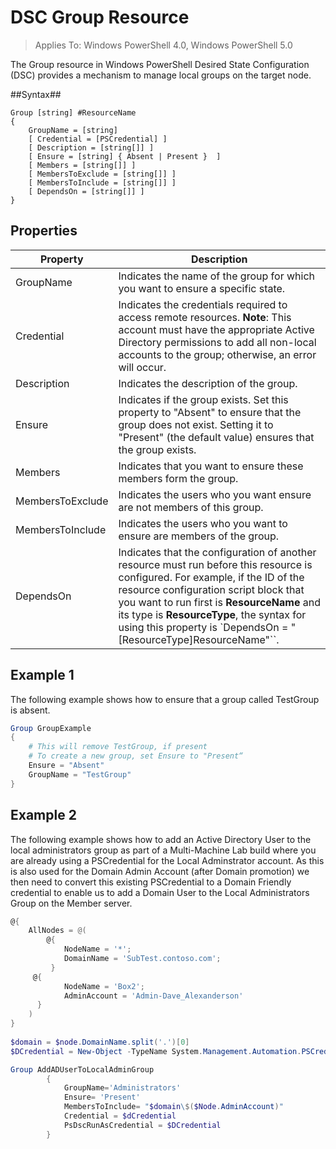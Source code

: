 # DSC Group Resource

> Applies To: Windows PowerShell 4.0, Windows PowerShell 5.0

The Group resource in Windows PowerShell Desired State Configuration (DSC) provides a mechanism to manage local groups on the target node.

##Syntax##
```
Group [string] #ResourceName
{
    GroupName = [string]
    [ Credential = [PSCredential] ]
    [ Description = [string[]] ]
    [ Ensure = [string] { Absent | Present }  ]
    [ Members = [string[]] ]
    [ MembersToExclude = [string[]] ]
    [ MembersToInclude = [string[]] ]
    [ DependsOn = [string[]] ]
}
```

## Properties

|  Property  |  Description   | 
|---|---| 
| GroupName| Indicates the name of the group for which you want to ensure a specific state.| 
| Credential| Indicates the credentials required to access remote resources. **Note**: This account must have the appropriate Active Directory permissions to add all non-local accounts to the group; otherwise, an error will occur.
| Description| Indicates the description of the group.| 
| Ensure| Indicates if the group exists. Set this property to "Absent" to ensure that the group does not exist. Setting it to "Present" (the default value) ensures that the group exists.| 
| Members| Indicates that you want to ensure these members form the group.| 
| MembersToExclude| Indicates the users who you want ensure are not members of this group.| 
| MembersToInclude| Indicates the users who you want to ensure are members of the group.| 
| DependsOn | Indicates that the configuration of another resource must run before this resource is configured. For example, if the ID of the resource configuration script block that you want to run first is __ResourceName__ and its type is __ResourceType__, the syntax for using this property is `DependsOn = "[ResourceType]ResourceName"``.| 

## Example 1

The following example shows how to ensure that a group called TestGroup is absent. 

```powershell
Group GroupExample
{
    # This will remove TestGroup, if present
    # To create a new group, set Ensure to "Present“
    Ensure = "Absent"
    GroupName = "TestGroup"
}
```
## Example 2
The following example shows how to add an Active Directory User to the local administrators group as part of a Multi-Machine Lab build where you are already using a PSCredential for the Local Adminstrator account. As this is also used for the Domain Admin Account (after Domain promotion) we then need to convert this existing PSCredential to a Domain Friendly credential to enable us to add a Domain User to the Local Administrators Group on the Member server.

```powershell
@{
    AllNodes = @(
        @{
            NodeName = '*';
            DomainName = 'SubTest.contoso.com';
         }
     @{
            NodeName = 'Box2';
            AdminAccount = 'Admin-Dave_Alexanderson'   
      }    
    )
}
                  
$domain = $node.DomainName.split('.')[0]
$DCredential = New-Object -TypeName System.Management.Automation.PSCredential -ArgumentList ("$domain\$($credential.Username)", $Credential.Password)

Group AddADUserToLocalAdminGroup
        {
            GroupName='Administrators'   
            Ensure= 'Present'             
            MembersToInclude= "$domain\$($Node.AdminAccount)"
            Credential = $dCredential    
            PsDscRunAsCredential = $DCredential
        }
```